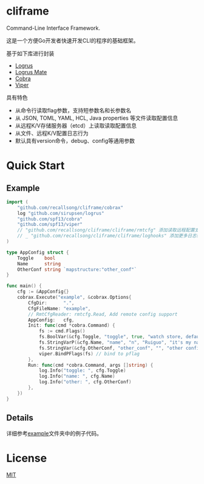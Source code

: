 # cliframe
Command-Line Interface Framework. 

这是一个方便Go开发者快速开发CLI的程序的基础框架。

基于如下库进行封装
*   [Logrus](https://github.com/sirupsen/logrus)
*   [Logrus Mate](https://github.com/gogap/logrus_mate)
*   [Cobra](https://github.com/spf13/cobra)
*   [Viper](https://github.com/spf13/viper)

具有特色
*   从命令行读取flag参数，支持短参数名和长参数名
*   从 JSON, TOML, YAML, HCL, Java properties 等文件读取配置信息
*   从远程K/V存储服务器（etcd）上读取读取配置信息
*   从文件、远程K/V配置日志行为
*   默认具有version命令，debug、config等通用参数

# Quick Start
## Example
```go
import (
    "github.com/recallsong/cliframe/cobrax"
    log "github.com/sirupsen/logrus"
    "github.com/spf13/cobra"
    "github.com/spf13/viper"
    // "github.com/recallsong/cliframe/cliframe/rmtcfg" 添加读取远程配置支持 
    // _ "github.com/recallsong/cliframe/cliframe/loghooks" 添加更多日志输出支持
)

type AppConfig struct {
    Toggle    bool
    Name      string
    OtherConf string `mapstructure:"other_conf"`
}

func main() {
    cfg := &AppConfig{}
    cobrax.Execute("example", &cobrax.Options{
        CfgDir:      ".",
        CfgFileName: "example",
        // RmtCfgReader: rmtcfg.Read, Add remote config support
        AppConfig:   cfg,
        Init: func(cmd *cobra.Command) {
            fs := cmd.Flags()
            fs.BoolVar(&cfg.Toggle, "toggle", true, "watch store, default is true")
            fs.StringVarP(&cfg.Name, "name", "n", "Ruiguo", "it's my name")
            fs.StringVar(&cfg.OtherConf, "other_conf", "", "other config")
            viper.BindPFlags(fs) // bind to pflag
        },
        Run: func(cmd *cobra.Command, args []string) {
            log.Info("toggle: ", cfg.Toggle)
            log.Info("name: ", cfg.Name)
            log.Info("other: ", cfg.OtherConf)
        },
    })
}

```
## Details
详细参考[example](https://github.com/recallsong/cliframe/tree/master/cobrax/example)文件夹中的例子代码。

# License
[MIT](https://github.com/recallsong/cliframe/blob/master/LICENSE)
